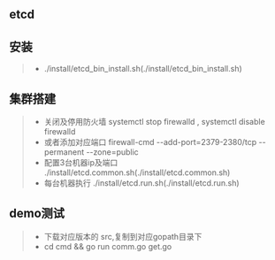 ## etcd

## 安装 
>- ./install/etcd_bin_install.sh(./install/etcd_bin_install.sh)

## 集群搭建
>- 关闭及停用防火墙 systemctl stop firewalld , systemctl disable firewalld
>- 或者添加对应端口 firewall-cmd --add-port=2379-2380/tcp --permanent --zone=public
>- 配置3台机器ip及端口  ./install/etcd.common.sh(./install/etcd.common.sh)
>- 每台机器执行 ./install/etcd.run.sh(./install/etcd.run.sh)

## demo测试
>- 下载对应版本的 src,复制到对应gopath目录下
>- cd cmd && go run comm.go get.go